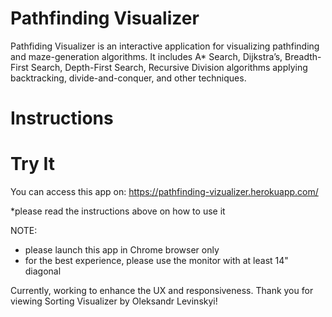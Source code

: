 # Pathfinding Visualizer

Pathfiding Visualizer is an interactive application for visualizing pathfinding and maze-generation algorithms. It includes A* Search, Dijkstra’s, Breadth-First Search, Depth-First Search, Recursive Division algorithms applying backtracking, divide-and-conquer, and other techniques.

# Instructions


# Try It
You can access this app on: https://pathfinding-vizualizer.herokuapp.com/

*please read the instructions above on how to use it

NOTE: 
* please launch this app in Chrome browser only
* for the best experience, please use the monitor with at least 14" diagonal

Currently, working to enhance the UX and responsiveness. Thank you for viewing Sorting Visualizer by Oleksandr Levinskyi!
